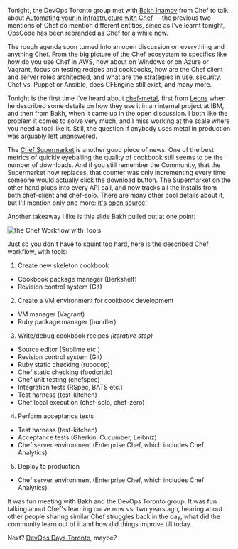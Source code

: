 Tonight, the DevOps Toronto group met with [Bakh Inamov][bakh] from Chef to talk about [Automating your in infrastructure with Chef][meetup] -- the previous two mentions of Chef do mention different entities, since as I've learnt tonight, OpsCode has been rebranded as Chef for a while now.

The rough agenda soon turned into an open discussion on everything and anything Chef. From the big picture of the Chef ecosystem to specifics like how do you use Chef in AWS, how about on Windows or on Azure or Vagrant, focus on testing recipes and cookbooks, how are the Chef client and server roles architected, and what are the strategies in use, security, Chef vs. Puppet or Ansible, does CFEngine still exist, and many more.

Tonight is the first time I've heard about [chef-metal][metal], first from [Leons][leons] when he described some details on how they use it in an internal project at IBM, and then from Bakh, when it came up in the open discussion. I both like the problem it comes to solve very much, and I miss working at the scale where you need a tool like it. Still, the question if anybody uses metal in production was arguably left unanswered.

The [Chef Supermarket][supermarket] is another good piece of news. One of the best metrics of quickly eyeballing the quality of cookbook still seems to be the number of downloads. And if you still remember the Community, that the Supermarket now replaces, that counter was only incrementing every time someone would actually click the download button. The Supermarket on the other hand plugs into every API call, and now tracks all the installs from both chef-client and chef-solo. There are many other cool details about it, but I'll mention only one more: [it's open source][sm-os]! 

Another takeaway I like is this slide Bakh pulled out at one point:

![the Chef Workflow with Tools](https://silvrback.s3.amazonaws.com/uploads/39c28bd5-fe31-4f81-9612-ebd217c43457/IMG_20140724_222729_large.jpg)

Just so you don't have to squint too hard, here is the described Chef workflow, with tools:

1. Create new skeleton cookbook
  * Cookbook package manager (Berkshelf)
  * Revision control system (Git)
2. Create a VM environment for cookbook development
  * VM manager (Vagrant)
  * Ruby package manager (bundler)
3. Write/debug cookbook recipes _(iterative step)_
  * Source editor (Sublime etc.)
  * Revision control system (Git)
  * Ruby static checking (rubocop)
  * Chef static checking (foodcritic)
  * Chef unit testing (chefspec)
  * Integration tests (RSpec, BATS etc.)
  * Test harness (test-kitchen)
  * Chef local execution (chef-solo, chef-zero)
4. Perform acceptance tests
  * Test harness (test-kitchen)
  * Acceptance tests (Gherkin, Cucumber, Leibniz)
  * Chef server environment (Enterprise Chef, which includes Chef Analytics)
5. Deploy to production
  * Chef server environment (Enterprise Chef, which includes Chef Analytics)

It was fun meeting with Bakh and the DevOps Toronto group. It was fun talking about Chef's learning curve now vs. two years ago, hearing about other people sharing similar Chef struggles back in the day, what did the community learn out of it and how did things improve till today. 

Next? [DevOps Days Toronto][dd-to], maybe?


  [bakh]: https://twitter.com/bahman2000
  [meetup]: http://meetu.ps/2myJRT
  [metal]: https://github.com/opscode/chef-metal
  [leons]: https://twitter.com/leonsp
  [supermarket]: https://supermarket.getchef.com
  [sm-os]: https://github.com/opscode/supermarket
  [learn-chef]: http://learn.getchef.com
  [dd-to]: http://devopsdays.org/events/2014-toronto/
